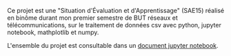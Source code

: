 Ce projet est une "Situation d'Évaluation et d'Apprentissage" (SAE15) réalisé en binôme durant mon premier semestre de BUT réseaux et télécommunications, sur le traitement de données csv avec python, jupyter notebook, mathplotlib et numpy.

L'ensemble du projet est consultable dans un [document jupyter notebook](https://github.com/Yann-Plougonven/stats_reseaux_SAE15/blob/main/Plougonven--Lastennet_Yann_Mury_Gurvan_Interfaces_et_routes_reseau.ipynb).

